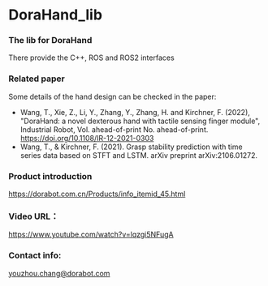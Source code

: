 # DoraHand_lib
### The lib for DoraHand

There provide the C++, ROS and ROS2 interfaces

### Related paper
Some details of the hand design can be checked in the paper:
* Wang, T., Xie, Z., Li, Y., Zhang, Y., Zhang, H. and Kirchner, F. (2022), "DoraHand: a novel dexterous hand with tactile sensing finger module", Industrial Robot, Vol. ahead-of-print No. ahead-of-print. https://doi.org/10.1108/IR-12-2021-0303
* Wang, T., & Kirchner, F. (2021). Grasp stability prediction with time series data based on STFT and LSTM. arXiv preprint arXiv:2106.01272.

### Product introduction
https://dorabot.com.cn/Products/info_itemid_45.html

### Video URL：
https://www.youtube.com/watch?v=lqzgi5NFugA

### Contact info:
youzhou.chang@dorabot.com

